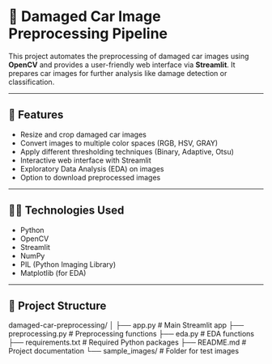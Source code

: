 # 🚗 Damaged Car Image Preprocessing Pipeline

This project automates the preprocessing of damaged car images using **OpenCV** and provides a user-friendly web interface via **Streamlit**. It prepares car images for further analysis like damage detection or classification.

---

## 📌 Features

- Resize and crop damaged car images
- Convert images to multiple color spaces (RGB, HSV, GRAY)
- Apply different thresholding techniques (Binary, Adaptive, Otsu)
- Interactive web interface with Streamlit
- Exploratory Data Analysis (EDA) on images
- Option to download preprocessed images

---

## 🧑‍💻 Technologies Used

- Python
- OpenCV
- Streamlit
- NumPy
- PIL (Python Imaging Library)
- Matplotlib (for EDA)

---
## 📁 Project Structure

damaged-car-preprocessing/
│
├── app.py                 # Main Streamlit app
├── preprocessing.py       # Preprocessing functions
├── eda.py                 # EDA functions
├── requirements.txt       # Required Python packages
├── README.md              # Project documentation
└── sample_images/         # Folder for test images
